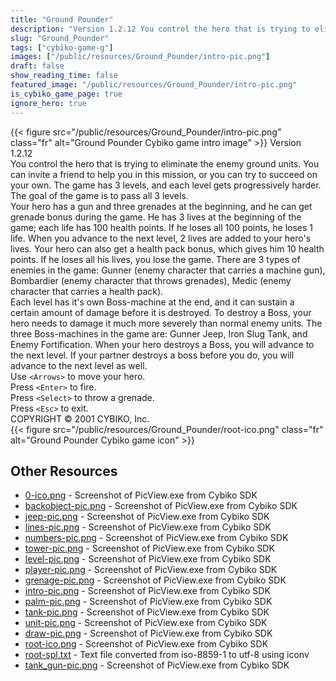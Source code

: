 ```yaml
---
title: "Ground Pounder"
description: "Version 1.2.12 You control the hero that is trying to eliminate the enemy ground units. You can invite a friend to help you in this mission, or you can try to succeed on your own. The game has 3 levels, and each level gets progressively harder. The goal of the game is to pass al..."
slug: "Ground_Pounder"
tags: ["cybiko-game-g"]
images: ["/public/resources/Ground_Pounder/intro-pic.png"]
draft: false
show_reading_time: false
featured_image: "/public/resources/Ground_Pounder/intro-pic.png"
is_cybiko_game_page: true
ignore_hero: true
---
```

{{< figure src="/public/resources/Ground_Pounder/intro-pic.png" class="fr" alt="Ground Pounder Cybiko game intro image" >}}
Version 1.2.12 \
You control the hero that is trying to eliminate the enemy ground units. You can invite a friend to help you in this mission, or you can try to succeed on your own. The game has 3 levels, and each level gets progressively harder. The goal of the game is to pass all 3 levels. \
Your hero has a gun and three grenades at the beginning, and he can get grenade bonus during the game. He has 3 lives at the beginning of the game; each life has 100 health points. If he loses all 100 points, he loses 1 life. When you advance to the next level, 2 lives are added to your hero's lives. Your hero can also get a health pack bonus, which gives him 10 health points. If he loses all his lives, you lose the game. There are 3 types of enemies in the game: Gunner (enemy character that carries a machine gun), Bombardier (enemy character that throws grenades), Medic (enemy character that carries a health pack). \
Each level has it's own Boss-machine at the end, and it can sustain a certain amount of damage before it is destroyed. To destroy a Boss, your hero needs to damage it much more severely than normal enemy units. The three Boss-machines in the game are: Gunner Jeep, Iron Slug Tank, and Enemy Fortification. When your hero destroys a Boss, you will advance to the next level. If your partner destroys a boss before you do, you will advance to the next level as well. \
Use `<Arrows>`  to move your hero. \
Press `<Enter>`  to fire. \
Press `<Select>`  to throw a grenade. \
Press `<Esc>`  to exit. \
COPYRIGHT © 2001 CYBIKO, Inc. \
 {{< figure src="/public/resources/Ground_Pounder/root-ico.png" class="fr" alt="Ground Pounder Cybiko game icon" >}}

## Other Resources
* [0-ico.png](/public/resources/Ground_Pounder/0-ico.png) - Screenshot of PicView.exe from Cybiko SDK
* [backobject-pic.png](/public/resources/Ground_Pounder/backobject-pic.png) - Screenshot of PicView.exe from Cybiko SDK
* [jeep-pic.png](/public/resources/Ground_Pounder/jeep-pic.png) - Screenshot of PicView.exe from Cybiko SDK
* [lines-pic.png](/public/resources/Ground_Pounder/lines-pic.png) - Screenshot of PicView.exe from Cybiko SDK
* [numbers-pic.png](/public/resources/Ground_Pounder/numbers-pic.png) - Screenshot of PicView.exe from Cybiko SDK
* [tower-pic.png](/public/resources/Ground_Pounder/tower-pic.png) - Screenshot of PicView.exe from Cybiko SDK
* [level-pic.png](/public/resources/Ground_Pounder/level-pic.png) - Screenshot of PicView.exe from Cybiko SDK
* [player-pic.png](/public/resources/Ground_Pounder/player-pic.png) - Screenshot of PicView.exe from Cybiko SDK
* [grenage-pic.png](/public/resources/Ground_Pounder/grenage-pic.png) - Screenshot of PicView.exe from Cybiko SDK
* [intro-pic.png](/public/resources/Ground_Pounder/intro-pic.png) - Screenshot of PicView.exe from Cybiko SDK
* [palm-pic.png](/public/resources/Ground_Pounder/palm-pic.png) - Screenshot of PicView.exe from Cybiko SDK
* [tank-pic.png](/public/resources/Ground_Pounder/tank-pic.png) - Screenshot of PicView.exe from Cybiko SDK
* [unit-pic.png](/public/resources/Ground_Pounder/unit-pic.png) - Screenshot of PicView.exe from Cybiko SDK
* [draw-pic.png](/public/resources/Ground_Pounder/draw-pic.png) - Screenshot of PicView.exe from Cybiko SDK
* [root-ico.png](/public/resources/Ground_Pounder/root-ico.png) - Screenshot of PicView.exe from Cybiko SDK
* [root-spl.txt](/public/resources/Ground_Pounder/root-spl.txt) - Text file converted from iso-8859-1 to utf-8 using iconv
* [tank_gun-pic.png](/public/resources/Ground_Pounder/tank_gun-pic.png) - Screenshot of PicView.exe from Cybiko SDK
